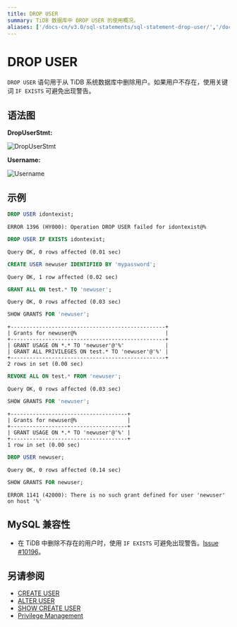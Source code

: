 ```yaml
---
title: DROP USER
summary: TiDB 数据库中 DROP USER 的使用概况。
aliases: ['/docs-cn/v3.0/sql-statements/sql-statement-drop-user/','/docs-cn/v3.0/reference/sql/statements/drop-user/']
---
```


# DROP USER

`DROP USER` 语句用于从 TiDB 系统数据库中删除用户。如果用户不存在，使用关键词 `IF EXISTS` 可避免出现警告。

## 语法图

**DropUserStmt:**

![DropUserStmt](https://download.pingcap.com/images/docs-cn/sqlgram/DropUserStmt.png)

**Username:**

![Username](https://download.pingcap.com/images/docs-cn/sqlgram/Username.png)

## 示例


```sql
DROP USER idontexist;
```

```
ERROR 1396 (HY000): Operation DROP USER failed for idontexist@%
```


```sql
DROP USER IF EXISTS idontexist;
```

```
Query OK, 0 rows affected (0.01 sec)
```


```sql
CREATE USER newuser IDENTIFIED BY 'mypassword';
```

```
Query OK, 1 row affected (0.02 sec)
```


```sql
GRANT ALL ON test.* TO 'newuser';
```

```
Query OK, 0 rows affected (0.03 sec)
```


```sql
SHOW GRANTS FOR 'newuser';
```

```
+-------------------------------------------------+
| Grants for newuser@%                            |
+-------------------------------------------------+
| GRANT USAGE ON *.* TO 'newuser'@'%'             |
| GRANT ALL PRIVILEGES ON test.* TO 'newuser'@'%' |
+-------------------------------------------------+
2 rows in set (0.00 sec)
```


```sql
REVOKE ALL ON test.* FROM 'newuser';
```

```
Query OK, 0 rows affected (0.03 sec)
```


```sql
SHOW GRANTS FOR 'newuser';
```

```
+-------------------------------------+
| Grants for newuser@%                |
+-------------------------------------+
| GRANT USAGE ON *.* TO 'newuser'@'%' |
+-------------------------------------+
1 row in set (0.00 sec)
```


```sql
DROP USER newuser;
```

```
Query OK, 0 rows affected (0.14 sec)
```


```sql
SHOW GRANTS FOR newuser;
```

```
ERROR 1141 (42000): There is no such grant defined for user 'newuser' on host '%'
```

## MySQL 兼容性

* 在 TiDB 中删除不存在的用户时，使用 `IF EXISTS` 可避免出现警告。[Issue #10196](https://github.com/pingcap/tidb/issues/10196)。

## 另请参阅

* [CREATE USER](/sql-statements/sql-statement-create-user.md)
* [ALTER USER](/sql-statements/sql-statement-alter-user.md)
* [SHOW CREATE USER](/sql-statements/sql-statement-show-create-user.md)
* [Privilege Management](/privilege-management.md)
